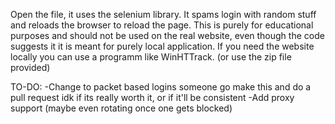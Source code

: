 Open the file, it uses the selenium library. It spams login with random stuff and reloads the browser to reload the page.
This is purely for educational purposes and should not be used on the real website, even though the code suggests it it is meant for purely local application.
If you need the website locally you can use a programm like WinHTTrack. (or use the zip file provided)

TO-DO:
    -Change to packet based logins
    someone go make this and do a pull request idk if its really worth it, or if it'll be consistent
    -Add proxy support (maybe even rotating once one gets blocked)
